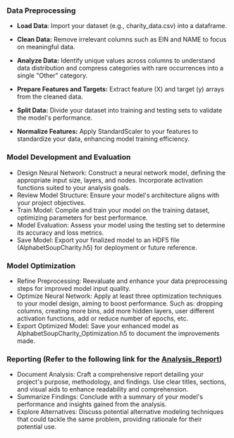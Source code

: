 

### Data Preprocessing
* __Load Data__: Import your dataset (e.g., charity_data.csv) into a dataframe.

* __Clean Data:__ Remove irrelevant columns such as EIN and NAME to focus on meaningful data.

* __Analyze Data:__ Identify unique values across columns to understand data distribution and compress categories with rare occurrences into a single "Other" category.
* __Prepare Features and Targets:__ Extract feature (X) and target (y) arrays from the cleaned data.
* __Split Data:__ Divide your dataset into training and testing sets to validate the model's performance.
* __Normalize Features:__ Apply StandardScaler to your features to standardize your data, enhancing model training efficiency.

### Model Development and Evaluation
* Design Neural Network: Construct a neural network model, defining the appropriate input size, layers, and nodes. Incorporate activation functions suited to your analysis goals.
* Review Model Structure: Ensure your model's architecture aligns with your project objectives.
* Train Model: Compile and train your model on the training dataset, optimizing parameters for best performance.
* Model Evaluation: Assess your model using the testing set to determine its accuracy and loss metrics.
* Save Model: Export your finalized model to an HDF5 file (AlphabetSoupCharity.h5) for deployment or future reference.

### Model Optimization
* Refine Preprocessing: Reevaluate and enhance your data preprocessing steps for improved model input quality.
* Optimize Neural Network: Apply at least three optimization techniques to your model design, aiming to boost performance. Such as: dropping columns, creating more bins, add more hidden layers, user different activation functions, add or reduce number of epochs, etc.
* Export Optimized Model: Save your enhanced model as AlphabetSoupCharity_Optimization.h5 to document the improvements made.

### Reporting  (Refer to the following link for the [Analysis_Report](https://github.com/mjardinico/deep-learning-challenge/blob/main/Analysis_Report.md))
* Document Analysis: Craft a comprehensive report detailing your project's purpose, methodology, and findings. Use clear titles, sections, and visual aids to enhance readability and comprehension.
* Summarize Findings: Conclude with a summary of your model's performance and insights gained from the analysis.
* Explore Alternatives: Discuss potential alternative modeling techniques that could tackle the same problem, providing rationale for their potential use.